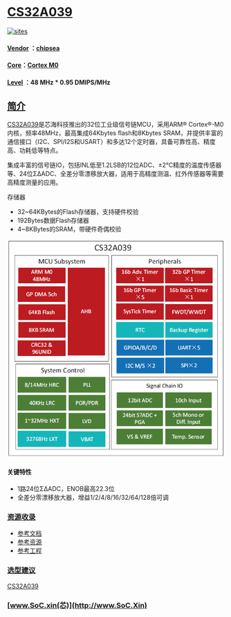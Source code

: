 ﻿# [CS32A039](https://github.com/SoCXin/CS32A039)

[![sites](http://182.61.61.133/link/resources/SoC.png)](http://www.SoC.Xin)

#### [Vendor](https://github.com/SoCXin/Vendor) ：[chipsea](http://www.chipsea.com)
#### [Core](https://github.com/SoCXin/Cortex)：[Cortex M0](https://github.com/SoCXin/CM0)
#### [Level](https://github.com/SoCXin/Level) ：48 MHz * 0.95 DMIPS/MHz

## [简介](https://github.com/SoCXin/CS32A039/wiki)

[CS32A039](https://github.com/SoCXin/CS32A039)是芯海科技推出的32位工业级信号链MCU，采用ARM® Cortex®-M0 内核，频率48MHz，最高集成64Kbytes flash和8Kbytes SRAM，并提供丰富的通信接口（I2C、SPI/I2S和USART）和多达12个定时器，具备可靠性高、精度高、功耗低等特点。

集成丰富的信号链IO，包括INL低至1.2LSB的12位ADC、±2℃精度的温度传感器等、24位ΣΔADC、全差分零漂移放大器，适用于高精度测温、红外传感器等需要高精度测量的应用。

存储器

* 32~64KBytes的Flash存储器，支持硬件校验
* 192Bytes数据Flash存储器
* 4~8KBytes的SRAM，带硬件奇偶校验


[![sites](docs/CS32A039.png)](http://www.chipsea.com/8-bit-pd-mcu/CS32A039.html)

#### 关键特性

* 1路24位ΣΔADC，ENOB最高22.3位
* 全差分零漂移放大器，增益1/2/4/8/16/32/64/128倍可调
### [资源收录](https://github.com/SoCXin/CS32A039)

* [参考文档](docs/)
* [参考资源](src/)
* [参考工程](project/)

### [选型建议](https://github.com/SoCXin)

[CS32A039](https://github.com/SoCXin/CS32A039)

###  [www.SoC.xin(芯)](http://www.SoC.Xin)
